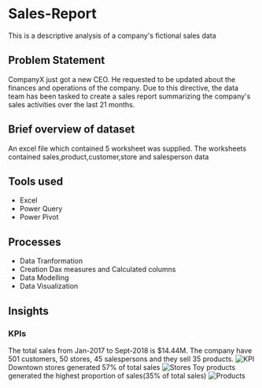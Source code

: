 # Sales-Report
This is a descriptive analysis of  a company's fictional sales data
## Problem Statement
CompanyX just got a new CEO. He requested to be updated about the finances and operations of the company. Due to this directive, the data team has been tasked to create a sales report summarizing the company's sales activities over the last 21 months.
## Brief overview of dataset
An excel file which contained 5 worksheet was supplied. The worksheets contained sales,product,customer,store and salesperson data
## Tools used
- Excel
- Power Query
- Power Pivot
## Processes
- Data Tranformation
- Creation Dax measures and Calculated columns
- Data Modelling
- Data Visualization
## Insights
### KPIs
The total sales from Jan-2017 to Sept-2018 is $14.44M. The company have 501 customers, 50 stores, 45 salespersons and they sell 35 products.
![KPI](https://user-images.githubusercontent.com/107176991/187200678-0606b3cb-3653-483a-accf-14bb9a02724f.png)
Downtown stores generated 57% of total sales
![Stores](https://user-images.githubusercontent.com/107176991/187200966-0e685797-aa93-43eb-828d-c8992090f7fa.png)
Toy products generated the highest proportion of sales(35% of total sales)
![Products](https://user-images.githubusercontent.com/107176991/187201239-10b290c5-12e8-401d-b456-c1cbe364bf18.png)

